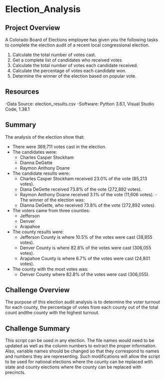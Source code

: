 # Election_Analysis

## Project Overview
A Colorado Board of Elections employee has given you the following tasks to complete the election audit of a recent local congressional election.

1. Calculate the total number of votes cast.
2. Get a complete list of candidates who received votes
3. Calculate the total number of votes each candidate received.
4. Calculate the percentage of votes each candidate won.
5. Determine the winner of the election based on popular vote.

## Resources
-Data Source: election_results.csv
-Software: Python 3.6.1, Visual Studio Code, 1.38.1

## Summary
The analysis of the election show that:
- There were 369,711 votes cast in the election.
- The candidates were:
  - Charles Casper Stockham
  - Dianna DeGette
  - Raymon Anthony Doane
- The candidate results were:
  - Charles Casper Stockham received 23.0% of the vote (85,213 votes).
  - Diana DeGette received 73.8% of the vote (272,892 votes).
  - Raymon Anthony Doane received 3.1% of the vote (11,606 votes).
-The winner of the election was:
  - Dianna DeGette, who received 73.8% of the vote (272,892 votes).
- The voters came from three counties:
  - Jefferson
  - Denver 
  - Arapahoe
- The county results were:
  - Jefferson County is where 10.5% of the votes were cast (38,855 votes).
  - Denver County is where 82.8% of the votes were cast (306,055 votes).
  - Arapahoe County is where 6.7% of the votes were cast (24,801 votes).
- The county with the most votes was:
  - Denver County where 82.8% of the votes were cast (306,055).
 
## Challenge Overview
The purpose of this election audit analysis is to determine the voter turnout for each county, the percentage of votes from each county out of the total count andthe county with the highest turnout.

## Challenge Summary
This script can be used in any election. The file names would need to be updated as well as the column numbers to extract the proper information. Also, variable names should be changed so that they correspond to names and numbers they are representing. Such modifications will allow the script to be used for national elections where the county can be replaced with state and county elections where the county can be replaced with precincts.
